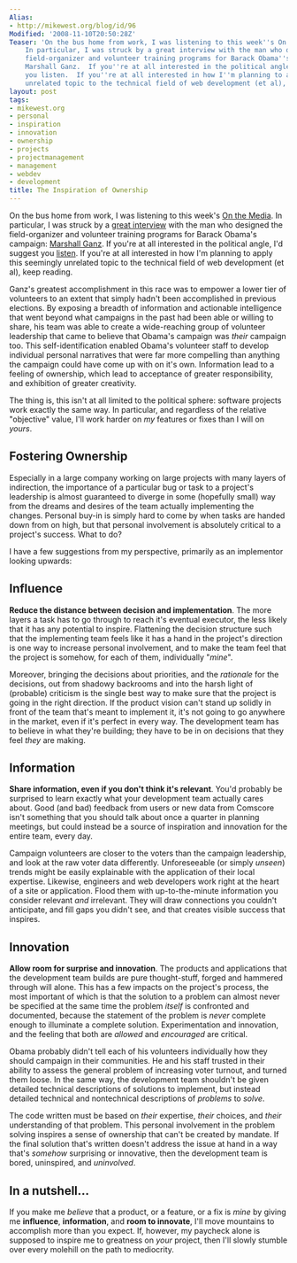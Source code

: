 ```yaml
---
Alias:
- http://mikewest.org/blog/id/96
Modified: '2008-11-10T20:50:28Z'
Teaser: 'On the bus home from work, I was listening to this week''s On the Media.
    In particular, I was struck by a great interview with the man who designed the
    field-organizer and volunteer training programs for Barack Obama''s campaign:
    Marshall Ganz.  If you''re at all interested in the political angle, I''d suggest
    you listen.  If you''re at all interested in how I''m planning to apply this seemingly
    unrelated topic to the technical field of web development (et al), keep reading.'
layout: post
tags:
- mikewest.org
- personal
- inspiration
- innovation
- ownership
- projects
- projectmanagement
- management
- webdev
- development
title: The Inspiration of Ownership
---
```

On the bus home from work, I was listening to this week's [On the Media][otm]. In particular, I was struck by a [great interview][interview] with the man who designed the field-organizer and volunteer training programs for Barack Obama's campaign: [Marshall Ganz][ganz].  If you're at all interested in the political angle, I'd suggest you [listen][interview].  If you're at all interested in how I'm planning to apply this seemingly unrelated topic to the technical field of web development (et al), keep reading.

[otm]: http://www.onthemedia.org/
[interview]: http://www.onthemedia.org/transcripts/2008/11/07/04
[ganz]: http://www.hks.harvard.edu/about/faculty-staff-directory/marshall-ganz

Ganz's greatest accomplishment in this race was to empower a lower tier of volunteers to an extent that simply hadn't been accomplished in previous elections.  By exposing a breadth of information and actionable intelligence that went beyond what campaigns in the past had been able or willing to share, his team was able to create a wide-reaching group of volunteer leadership that came to believe that Obama's campaign was _their_ campaign too.  This self-identification enabled Obama's volunteer staff to develop individual personal narratives that were far more compelling than anything the campaign could have come up with on it's own.  Information lead to a feeling of ownership, which lead to acceptance of greater responsibility, and exhibition of greater creativity.

The thing is, this isn't at all limited to the political sphere: software projects work exactly the same way.  In particular, and regardless of the relative "objective" value, I'll work harder on _my_ features or fixes than I will on _yours_.

## Fostering Ownership

Especially in a large company working on large projects with many layers of indirection, the importance of a particular bug or task to a project's leadership is almost guaranteed to diverge in some (hopefully small) way from the dreams and desires of the team actually implementing the changes.  Personal buy-in is simply hard to come by when tasks are handed down from on high, but that personal involvement is absolutely critical to a project's success.  What to do?

I have a few suggestions from my perspective, primarily as an implementor looking upwards:

## Influence

**Reduce the distance between decision and implementation**. The more layers a task has to go through to reach it's eventual executor, the less likely that it has any potential to inspire. Flattening the decision structure such that the implementing team feels like it has a hand in the project's direction is one way to increase personal involvement, and to make the team feel that the project is somehow, for each of them, individually "_mine_".

Moreover, bringing the decisions about priorities, and the _rationale_ for the decisions, out from shadowy backrooms and into the harsh light of (probable) criticism is the single best way to make sure that the project is going in the right direction.  If the product vision can't stand up solidly in front of the team that's meant to implement it, it's not going to go anywhere in the market, even if it's perfect in every way.  The development team has to believe in what they're building; they have to be in on decisions that they feel _they_ are making.

## Information

**Share information, even if you don't think it's relevant**. You'd probably be surprised to learn exactly what your development team actually cares about.  Good (and bad) feedback from users or new data from Comscore isn't something that you should talk about once a quarter in planning meetings, but could instead be a source of inspiration and innovation for the entire team, every day.

Campaign volunteers are closer to the voters than the campaign leadership,    and look at the raw voter data differently.  Unforeseeable (or simply _unseen_) trends might be easily explainable with the application of their  local expertise.  Likewise, engineers and web developers work right at the heart of a site or application.  Flood them with up-to-the-minute information you consider relevant _and_ irrelevant.  They will draw connections you couldn't anticipate, and fill gaps you didn't see, and that creates visible success that inspires.

## Innovation

**Allow room for surprise and innovation**.  The products and applications that the development team builds are pure thought-stuff, forged and hammered through will alone. This has a few impacts on the project's process, the most important of which is that the solution to a problem can almost never be specified at the same time the problem _itself_ is confronted and documented, because the statement of the problem is _never_ complete enough to illuminate a complete solution.  Experimentation and innovation, and the feeling that both are _allowed_ and _encouraged_ are critical.
    
Obama probably didn't tell each of his volunteers individually how they should campaign in their communities. He and his staff trusted in their ability to assess the general problem of increasing voter turnout, and turned them loose. In the same way, the development team shouldn't be given detailed technical descriptions of solutions to implement, but instead detailed technical and nontechnical descriptions of _problems_ to  _solve_.

The code written must be based on _their_ expertise, _their_ choices, and _their_ understanding of that problem. This personal involvement in the problem solving inspires a sense of ownership that can't be created by mandate.  If the final solution that's written doesn't address the issue at hand in a way that's _somehow_ surprising or innovative, then the development team is bored, uninspired, and _uninvolved_.

## In a nutshell...

If you make me _believe_ that a product, or a feature, or a fix is _mine_ by giving me **influence**, **information**, and **room to innovate**, I'll move mountains to accomplish more than you expect.  If, however, my paycheck alone is supposed to inspire me to greatness on _your_ project, then I'll slowly stumble over every molehill on the path to mediocrity.